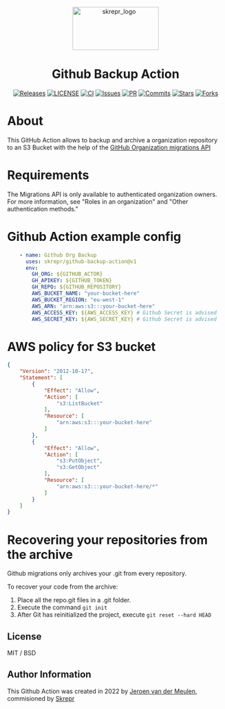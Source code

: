 <a href="https://skrepr.com/">
  <p align="center">
    <img width="200" height="100" src="https://cdn.skrepr.com/logo/skrepr_liggend.svg" alt="skrepr_logo" alt="skrepr" />
  </p>
</a>
<h1 align="center">Github Backup Action</h1>
<div align="center">
  <a href="https://github.com/skrepr/github-backup-action/releases"><img src="https://img.shields.io/github/release/skrepr/github-backup-action.svg" alt="Releases"/></a><a> </a>
  <a href="https://github.com/skrepr/github-backup-action/blob/main/LICENSE"><img src="https://img.shields.io/github/license/skrepr/github-backup-action" alt="LICENSE"/></a><a> </a>
  <a href="https://github.com/skrepr/github-backup-action/actions/workflows/ci.yml"><img src="https://github.com/skrepr/github-backup-action/actions/workflows/ci.yml/badge.svg" alt="CI"/></a><a> </a>
  <a href="https://github.com/skrepr/github-backup-action/issues"><img src="https://img.shields.io/github/issues/skrepr/github-backup-action.svg" alt="Issues"/></a><a> </a>
  <a href="https://github.com/skrepr/github-backup-action/pulls"><img src="https://img.shields.io/github/issues-pr/skrepr/github-backup-action.svg" alt="PR"/></a><a> </a>
  <a href="https://github.com/skrepr/github-backup-action/commits"><img src="https://img.shields.io/github/commit-activity/m/skrepr/github-backup-action" alt="Commits"/></a><a> </a>
  <a href="https://github.com/skrepr/github-backup-action/stars"><img src="https://img.shields.io/github/stars/skrepr/github-backup-action.svg" alt="Stars"/></a><a> </a>
  <a href="https://github.com/skrepr/github-backup-action/releases"><img src="https://img.shields.io/github/forks/skrepr/github-backup-action.svg" alt="Forks"/></a><a> </a>
</div>

# About

This GitHub Action allows to backup and archive a organization repository to an S3 Bucket with the help of the [GitHub Organization migrations API](https://docs.github.com/en/rest/migrations/orgs#start-an-organization-migration)

# Requirements

The Migrations API is only available to authenticated organization owners. For more information, see "Roles in an organization" and "Other authentication methods."

# Github Action example config

```yaml
    - name: Github Org Backup
      uses: skrepr/github-backup-action@v1
      env:
        GH_ORG: ${GITHUB_ACTOR}
        GH_APIKEY: ${GITHUB_TOKEN}
        GH_REPO: ${GITHUB_REPOSITORY}
        AWS_BUCKET_NAME: "your-bucket-here"
        AWS_BUCKET_REGION: "eu-west-1"
        AWS_ARN: "arn:aws:s3:::your-bucket-here"
        AWS_ACCESS_KEY: ${AWS_ACCESS_KEY} # Github Secret is advised
        AWS_SECRET_KEY: ${AWS_SECRET_KEY} # Github Secret is advised
```

# AWS policy for S3 bucket

```json
{
    "Version": "2012-10-17",
    "Statement": [
        {
            "Effect": "Allow",
            "Action": [
                "s3:ListBucket"
            ],
            "Resource": [
                "arn:aws:s3:::your-bucket-here"
            ]
        },
        {
            "Effect": "Allow",
            "Action": [
                "s3:PutObject",
                "s3:GetObject"
            ],
            "Resource": [
                "arn:aws:s3:::your-bucket-here/*"
            ]
        }
    ]
}
```

# Recovering your repositories from the archive

Github migrations only archives your .git from every repository.

To recover your code from the archive:

1. Place all the repo.git files in a .git folder.
2. Execute the command `git init`
3. After Git has reinitialized the project, execute `git reset --hard HEAD`


## License

MIT / BSD

## Author Information

This Github Action was created in 2022 by [Jeroen van der Meulen](https://github.com/jeroenvandermeulen), commisioned by [Skrepr](https://skrepr.com)
